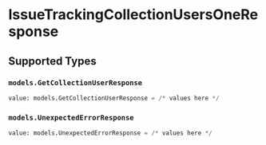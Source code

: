 # IssueTrackingCollectionUsersOneResponse


## Supported Types

### `models.GetCollectionUserResponse`

```python
value: models.GetCollectionUserResponse = /* values here */
```

### `models.UnexpectedErrorResponse`

```python
value: models.UnexpectedErrorResponse = /* values here */
```

